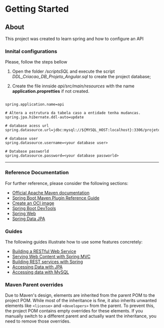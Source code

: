 # Getting Started

## About

This project was created to learn spring and how to configure an API

### Innital configurations

Please, follow the steps bellow

1. Open the folder */scriptsSQL* and execute the script *DDL_Criacao_DB_Projeto_Angular.sql* to create the project database;

2. Create the file innside *api/src/main/resources* with the name **application.propretties** if not created.
```.propreties

spring.application.name=api

# Altera a estrutura da tabela caso a entidade tenha mudancas.
spring.jpa.hibernate.ddl-auto=update

# database acess url
spring.datasource.url=jdbc:mysql://${MYSQL_HOST:localhost}:3306/projeto_angular_spring

# database user
spring.datasource.username=<your database user>

# Database passworld
spring.datasource.password=<your database passworld>
```

---

### Reference Documentation
For further reference, please consider the following sections:

* [Official Apache Maven documentation](https://maven.apache.org/guides/index.html)
* [Spring Boot Maven Plugin Reference Guide](https://docs.spring.io/spring-boot/docs/3.3.2/maven-plugin/reference/html/)
* [Create an OCI image](https://docs.spring.io/spring-boot/docs/3.3.2/maven-plugin/reference/html/#build-image)
* [Spring Boot DevTools](https://docs.spring.io/spring-boot/docs/3.3.2/reference/htmlsingle/index.html#using.devtools)
* [Spring Web](https://docs.spring.io/spring-boot/docs/3.3.2/reference/htmlsingle/index.html#web)
* [Spring Data JPA](https://docs.spring.io/spring-boot/docs/3.3.2/reference/htmlsingle/index.html#data.sql.jpa-and-spring-data)

### Guides
The following guides illustrate how to use some features concretely:

* [Building a RESTful Web Service](https://spring.io/guides/gs/rest-service/)
* [Serving Web Content with Spring MVC](https://spring.io/guides/gs/serving-web-content/)
* [Building REST services with Spring](https://spring.io/guides/tutorials/rest/)
* [Accessing Data with JPA](https://spring.io/guides/gs/accessing-data-jpa/)
* [Accessing data with MySQL](https://spring.io/guides/gs/accessing-data-mysql/)

### Maven Parent overrides

Due to Maven's design, elements are inherited from the parent POM to the project POM.
While most of the inheritance is fine, it also inherits unwanted elements like `<license>` and `<developers>` from the parent.
To prevent this, the project POM contains empty overrides for these elements.
If you manually switch to a different parent and actually want the inheritance, you need to remove those overrides.

